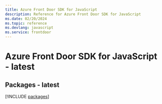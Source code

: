 ```yaml
---
title: Azure Front Door SDK for JavaScript
description: Reference for Azure Front Door SDK for JavaScript
ms.date: 02/20/2024
ms.topic: reference
ms.devlang: javascript
ms.service: frontdoor
---
```

# Azure Front Door SDK for JavaScript - latest
## Packages - latest
[!INCLUDE [packages](front-door-index.md)]